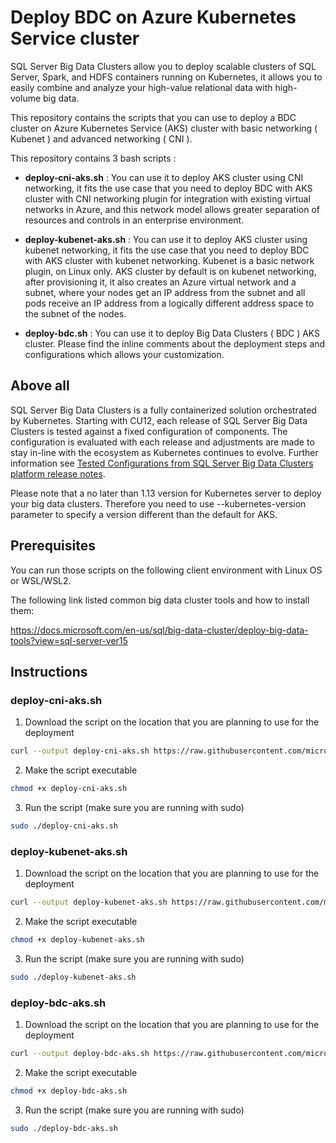 # Deploy BDC on Azure Kubernetes Service cluster

SQL Server Big Data Clusters allow you to deploy scalable clusters of SQL Server, Spark, and HDFS containers running on Kubernetes, it allows you to easily combine and analyze your high-value relational data with high-volume big data.

This repository contains the scripts that you can use to deploy a BDC cluster on Azure Kubernetes Service (AKS)  cluster with basic networking ( Kubenet ) and advanced networking ( CNI ). 

This repository contains 3 bash scripts : 
- **deploy-cni-aks.sh** : You can use it to deploy AKS cluster using CNI networking, it fits the use case that you need to deploy BDC with AKS cluster with CNI networking plugin for integration with existing virtual networks in Azure, and this network model allows greater separation of resources and controls in an enterprise environment.

- **deploy-kubenet-aks.sh** : You can use it to deploy AKS cluster using kubenet networking, it fits the use case that you need to deploy BDC with AKS cluster with kubenet networking. Kubenet is a basic network plugin, on Linux only. AKS cluster by default is on kubenet networking, after provisioning it, it also creates an Azure virtual network and a subnet, where your nodes get an IP address from the subnet and all pods receive an IP address from a logically different address space to the subnet of the nodes. 

- **deploy-bdc.sh** : You can use it to deploy Big Data Clusters ( BDC ) AKS cluster. Please find the inline comments about the deployment steps and configurations which allows your customization. 

## Above all

SQL Server Big Data Clusters is a fully containerized solution orchestrated by Kubernetes. Starting with CU12, each release of SQL Server Big Data Clusters is tested against a fixed configuration of components. The configuration is evaluated with each release and adjustments are made to stay in-line with the ecosystem as Kubernetes continues to evolve. Further information see [Tested Configurations from SQL Server Big Data Clusters platform release notes](https://docs.microsoft.com/en-us/sql/big-data-cluster/release-notes-big-data-cluster?view=sql-server-ver15#tested-configurations). 

Please note that a no later than 1.13 version for Kubernetes server to deploy your big data clusters. Therefore you need to use --kubernetes-version parameter to specify a version different than the default for AKS.

## Prerequisites

You can run those scripts on the following client environment with Linux OS or WSL/WSL2.

The following link listed common big data cluster tools and how to install them:

https://docs.microsoft.com/en-us/sql/big-data-cluster/deploy-big-data-tools?view=sql-server-ver15


## Instructions

### deploy-cni-aks.sh

1. Download the script on the location that you are planning to use for the deployment

``` bash
curl --output deploy-cni-aks.sh https://raw.githubusercontent.com/microsoft/sql-server-samples/master/samples/features/sql-big-data-cluster/deployment/platform-ops/scripts/deploy-cni-aks.sh
```

2. Make the script executable

``` bash
chmod +x deploy-cni-aks.sh
```

3. Run the script (make sure you are running with sudo)

``` bash
sudo ./deploy-cni-aks.sh
```

### deploy-kubenet-aks.sh

1. Download the script on the location that you are planning to use for the deployment

``` bash
curl --output deploy-kubenet-aks.sh https://raw.githubusercontent.com/microsoft/sql-server-samples/master/samples/features/sql-big-data-cluster/deployment/platform-ops/scripts/deploy-kubenet-aks.sh
```

2. Make the script executable

``` bash
chmod +x deploy-kubenet-aks.sh
```

3. Run the script (make sure you are running with sudo)

``` bash
sudo ./deploy-kubenet-aks.sh
```

### deploy-bdc-aks.sh


1. Download the script on the location that you are planning to use for the deployment

``` bash
curl --output deploy-bdc-aks.sh https://raw.githubusercontent.com/microsoft/sql-server-samples/master/samples/features/sql-big-data-cluster/deployment/platform-ops/scripts/deploy-bdc-aks.sh
```

2. Make the script executable

``` bash
chmod +x deploy-bdc-aks.sh
```

3. Run the script (make sure you are running with sudo)

``` bash
sudo ./deploy-bdc-aks.sh
```

